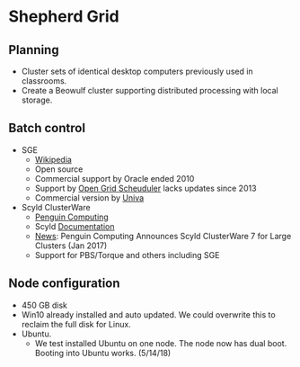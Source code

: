 # Shepherd Grid

## Planning
* Cluster sets of identical desktop computers previously used in classrooms.
* Create a Beowulf cluster supporting distributed processing with local storage.

## Batch control
* SGE
    * [Wikipedia](https://en.wikipedia.org/wiki/Oracle_Grid_Engine)
    * Open source
    * Commercial support by Oracle ended 2010
    * Support by [Open Grid Scheuduler](http://gridscheduler.sourceforge.net/) lacks updates since 2013
    * Commercial version by [Univa](http://www.univa.com/products/)
* Scyld ClusterWare
    * [Penguin Computing](https://www.penguincomputing.com/support/documentation/)
    * Scyld [Documentation](https://www.penguincomputing.com/documentation/scyld-clusterware/7/admin-guide/index.html)
    * [News](http://www.dataversity.net/penguin-computing-announces-scyld-clusterware-7-large-clusters/): Penguin Computing Announces Scyld ClusterWare 7 for Large Clusters (Jan 2017)
    * Support for PBS/Torque and others including SGE
    
## Node configuration
* 450 GB disk
* Win10 already installed and auto updated. We could overwrite this to reclaim the full disk for Linux.
* Ubuntu.
    * We test installed Ubuntu on one node. The node now has dual boot. Booting into Ubuntu works. (5/14/18)

